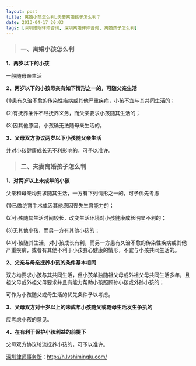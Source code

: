 ```yaml
---
layout: post
title: 离婚小孩怎么判,夫妻离婚孩子怎么判？
date: 2013-04-17 20:03
tags: [深圳婚姻律师咨询, 深圳离婚律师咨询, 离婚孩子怎么判]
---
```

<blockquote>
<h3>一、离婚小孩怎么判</h3>
</blockquote>
<strong>1、两岁以下的小孩</strong>

一般随母亲生活

<strong>2、两岁以下的小孩母亲有如下情形之一的，可随父亲生活</strong>

(1)患有久治不愈的传染性疾病或其他严重疾病，小孩不宜与其共同生活的；

(2)有抚养条件不尽抚养义务，而父亲要求小孩随其生活的；

(3)因其他原因，小孩确无法随母亲生活的。

<strong>3、父母双方协议两岁以下小孩随父亲生活</strong>

并对小孩健康成长无不利影响的，可予以准许。
<blockquote>
<h3>二、夫妻离婚孩子怎么判</h3>
</blockquote>
<strong>1、对两岁以上未成年的小孩</strong>

父亲和母亲均要求随其生活，一方有下列情形之一的，可予优先考虑

(1)已做绝育手术或因其他原因丧失生育能力的；

(2)小孩随其生活时间较长，改变生活环境对小孩健康成长明显不利的；

(3)无其他小孩，而另一方有其他小孩的；

(4)小孩随其生活，对小孩成长有利，而另一方患有久治不愈的传染性疾病或其他严重疾病，或者有其他不利于小孩身心健康的情形，不宜与小孩共同生活的。

<strong>2、父亲与母亲抚养小孩的条件基本相同</strong>

双方均要求小孩与其共同生活，但小孩单独随祖父母或外祖父母共同生活多年，且祖父母或外祖父母要求并且有能力帮助小孩照顾孙小孩或外孙小孩的；

可作为小孩随父或母生活的优先条件予以考虑。

<strong>3、父母双方对十岁以上的未成年小孩随父或随母生活发生争执的</strong>

应考虑小孩的意见。

<strong>4、在有利于保护小孩利益的前提下</strong>

父母双方协议轮流抚养小孩的，可予以准许。

<a href="http://h.lvshiminglu.com/">深圳律师事务所</a>：<a href="http://h.lvshiminglu.com/">http://h.lvshiminglu.com/</a>

